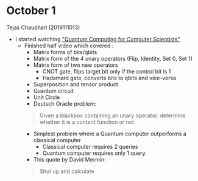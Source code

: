 # October 1
Tejas Chaudhari (2019111013)
- I started watching ["Quantum Computing for Computer Scientists"](https://www.youtube.com/watch?v=F_Riqjdh2oM)
    - Finished half video which covered :
        - Matrix forms of bits/qbits
        - Matrix form of the 4 unary operators (Flip, Identity, Set 0, Set 1)
        - Matrix form of two new operators
            - CNOT gate, flips target bit only if the control bit is 1
            - Hadamard gate, converts bits to qbits and vice-versa
        - Superposition and tensor product
        - Quantum circuit
        - Unit Circle
        - Deutsch Oracle problem:
        > Given a blackbox containing an unary operator. determine whether it is a contant function or not
        - Simplest problem where a Quantum computer outperforms a classical computer
            - Classical computer requires 2 queries
            - Quantum computer requires only 1 query.
        - This quote by David Mermin:
        > Shut up and calculate

